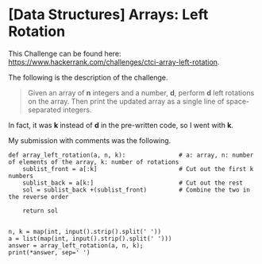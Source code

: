 # [Data Structures] Arrays: Left Rotation

This Challenge can be found here: https://www.hackerrank.com/challenges/ctci-array-left-rotation.

The following is the description of the challenge.

>Given an array of **n** integers and a number, **d**, perform **d** left rotations on the array. Then print the updated array as a single line of space-separated integers.

In fact, it was **k** instead of **d** in the pre-written code, so I went with **k**.

My submission with comments was the following.

```
def array_left_rotation(a, n, k):               # a: array, n: number of elements of the array, k: number of rotations
    sublist_front = a[:k]                       # Cut out the first k numbers 
    sublist_back = a[k:]                        # Cut out the rest
    sol = sublist_back +(sublist_front)         # Combine the two in the reverse order

    return sol
    

n, k = map(int, input().strip().split(' '))
a = list(map(int, input().strip().split(' ')))
answer = array_left_rotation(a, n, k);
print(*answer, sep=' ')
```
